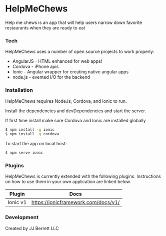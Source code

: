 # HelpMeChews

Help me chews is an app that will help users narrow down favorite restaurants when they are ready to eat

### Tech

HelpMeChews uses a number of open source projects to work properly:

* AngularJS - HTML enhanced for web apps!
* Cordova - iPhone apis
* Ionic - Angular wrapper for creating native angular apps
* node.js - evented I/O for the backend

### Installation

HelpMeChews requires NodeJs, Cordova, and Ionic to run.

Install the dependencies and devDependencies and start the server.

If first time install make sure Cordova and Ionic are installed globally

```sh
$ npm install -g ionic
$ npm install -g cordova
```
To start the app on local host:

```sh
$ npm serve ionic
```

### Plugins

HelpMeChews is currently extended with the following plugins. Instructions on how to use them in your own application are linked below.

| Plugin | Docs |
| ------ | ------ |
| Ionic v1 | https://ionicframework.com/docs/v1/ |

### Development
Created by JJ Berrett LLC
